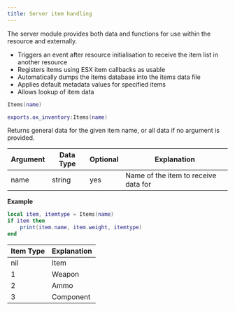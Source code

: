 ```yaml
---
title: Server item handling
---
```


The server module provides both data and functions for use within the resource and externally.

- Triggers an event after resource initialisation to receive the item list in another resource
- Registers items using ESX item callbacks as usable
- Automatically dumps the items database into the items data file
- Applies default metadata values for specified items
- Allows lookup of item data

```lua
Items(name)
```

```lua
exports.ox_inventory:Items(name)
```

Returns general data for the given item name, or all data if no argument is provided.

| Argument | Data Type | Optional | Explanation                          |
| -------- | --------- | -------- | ------------------------------------ |
| name     | string    | yes      | Name of the item to receive data for |

**Example**

```lua
local item, itemtype = Items(name)
if item then
	print(item.name, item.weight, itemtype)
end
```

| Item Type | Explanation |
| --------- | ----------- |
| nil       | Item        |
| 1         | Weapon      |
| 2         | Ammo        |
| 3         | Component   |

